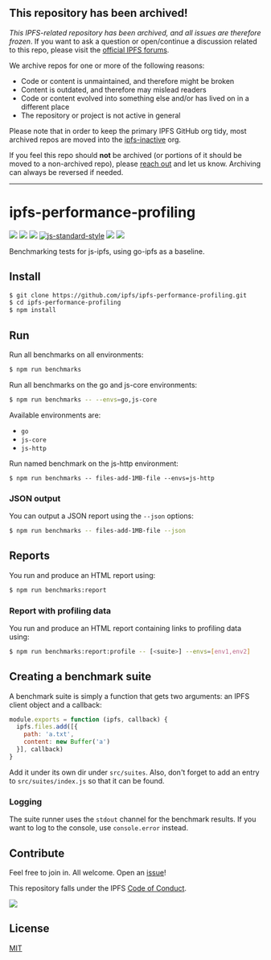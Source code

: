 ## This repository has been archived!

*This IPFS-related repository has been archived, and all issues are therefore frozen*. If you want to ask a question or open/continue a discussion related to this repo, please visit the [official IPFS forums](https://discuss.ipfs.io).

We archive repos for one or more of the following reasons:

- Code or content is unmaintained, and therefore might be broken
- Content is outdated, and therefore may mislead readers
- Code or content evolved into something else and/or has lived on in a different place
- The repository or project is not active in general

Please note that in order to keep the primary IPFS GitHub org tidy, most archived repos are moved into the [ipfs-inactive](https://github.com/ipfs-inactive) org.

If you feel this repo should **not** be archived (or portions of it should be moved to a non-archived repo), please [reach out](https://ipfs.io/help) and let us know. Archiving can always be reversed if needed.

---
   
# ipfs-performance-profiling

[![](https://img.shields.io/badge/made%20by-Protocol%20Labs-blue.svg?style=flat-square)](http://ipn.io)
[![](https://img.shields.io/badge/project-IPFS-blue.svg?style=flat-square)](http://ipfs.io/)
[![](https://img.shields.io/badge/freenode-%23ipfs-blue.svg?style=flat-square)](http://webchat.freenode.net/?channels=%23ipfs)
[![js-standard-style](https://img.shields.io/badge/code%20style-standard-brightgreen.svg?style=flat-square)](https://github.com/feross/standard)
![](https://img.shields.io/badge/npm-%3E%3D3.0.0-orange.svg?style=flat-square)
![](https://img.shields.io/badge/Node.js-%3E%3D4.0.0-orange.svg?style=flat-square)


Benchmarking tests for js-ipfs, using go-ipfs as a baseline.

## Install

```bash
$ git clone https://github.com/ipfs/ipfs-performance-profiling.git
$ cd ipfs-performance-profiling
$ npm install
```

## Run

Run all benchmarks on all environments:

```bash
$ npm run benchmarks
```

Run all benchmarks on the go and js-core environments:

```bash
$ npm run benchmarks -- --envs=go,js-core
```

Available environments are:

* `go`
* `js-core`
* `js-http`

Run named benchmark on the js-http environment:

```
$ npm run benchmarks -- files-add-1MB-file --envs=js-http
```

### JSON output

You can output a JSON report using the `--json` options:

```bash
$ npm run benchmarks -- files-add-1MB-file --json
```

## Reports

You run and produce an HTML report using:

```bash
$ npm run benchmarks:report
```

### Report with profiling data

You run and produce an HTML report containing links to profiling data using:

```bash
$ npm run benchmarks:report:profile -- [<suite>] --envs=[env1,env2]
```

## Creating a benchmark suite

A benchmark suite is simply a function that gets two arguments: an IPFS client object and a callback:

```js
module.exports = function (ipfs, callback) {
  ipfs.files.add([{
    path: 'a.txt',
    content: new Buffer('a')
  }], callback)
}
```

Add it under its own dir under `src/suites`. Also, don't forget to add an entry to `src/suites/index.js` so that it can be found.

### Logging

The suite runner uses the `stdout` channel for the benchmark results. If you want to log to the console, use `console.error` instead.


## Contribute

Feel free to join in. All welcome. Open an [issue](https://github.com/ipfs/ipfs-performance-profiling/issues)!

This repository falls under the IPFS [Code of Conduct](https://github.com/ipfs/community/blob/master/code-of-conduct.md).

[![](https://cdn.rawgit.com/jbenet/contribute-ipfs-gif/master/img/contribute.gif)](https://github.com/ipfs/community/blob/master/contributing.md)

## License

[MIT](LICENSE)

